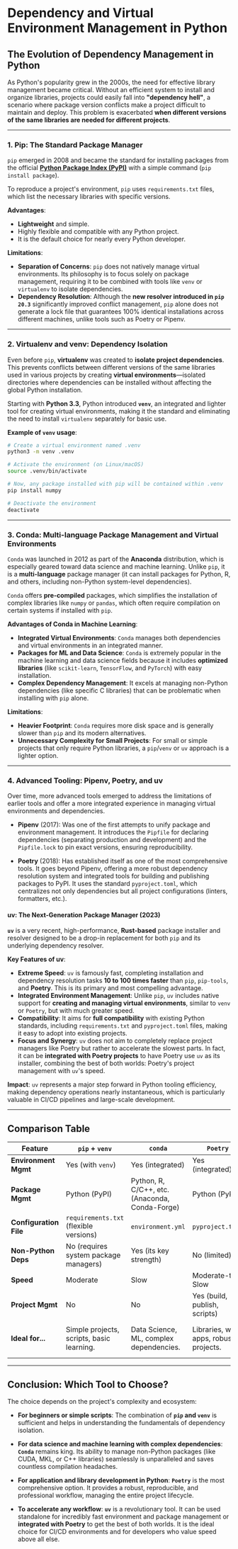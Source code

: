 # Dependency and Virtual Environment Management in Python

## The Evolution of Dependency Management in Python

As Python's popularity grew in the 2000s, the need for effective library management became critical. Without an efficient system to install and organize libraries, projects could easily fall into **"dependency hell"**, a scenario where package version conflicts make a project difficult to maintain and deploy. This problem is exacerbated **when different versions of the same libraries are needed for different projects**.

***

### 1. **Pip**: The Standard Package Manager

`pip` emerged in 2008 and became the standard for installing packages from the official [**Python Package Index (PyPI)**](https://pypi.org/) with a simple command (`pip install package`).

To reproduce a project's environment, `pip` uses `requirements.txt` files, which list the necessary libraries with specific versions.
  
**Advantages**:
- **Lightweight** and simple.
- Highly flexible and compatible with any Python project.
- It is the default choice for nearly every Python developer.

**Limitations**:
- **Separation of Concerns**: `pip` does not natively manage virtual environments. Its philosophy is to focus solely on package management, requiring it to be combined with tools like `venv` or `virtualenv` to isolate dependencies.
- **Dependency Resolution**: Although the **new resolver introduced in `pip 20.3`** significantly improved conflict management, `pip` alone does not generate a lock file that guarantees 100% identical installations across different machines, unlike tools such as Poetry or Pipenv.

***

### 2. Virtualenv and venv: Dependency Isolation

Even before `pip`, **virtualenv** was created to **isolate project dependencies**. This prevents conflicts between different versions of the same libraries used in various projects by creating **virtual environments**—isolated directories where dependencies can be installed without affecting the global Python installation.
 
Starting with **Python 3.3**, Python introduced **`venv`**, an integrated and lighter tool for creating virtual environments, making it the standard and eliminating the need to install `virtualenv` separately for basic use.

**Example of `venv` usage**:
```bash
# Create a virtual environment named .venv
python3 -m venv .venv

# Activate the environment (on Linux/macOS)
source .venv/bin/activate

# Now, any package installed with pip will be contained within .venv
pip install numpy

# Deactivate the environment
deactivate
```

***

### 3. Conda: Multi-language Package Management and Virtual Environments

`Conda` was launched in 2012 as part of the **Anaconda** distribution, which is especially geared toward data science and machine learning. Unlike `pip`, it is a **multi-language** package manager (it can install packages for Python, R, and others, including non-Python system-level dependencies).

`Conda` offers **pre-compiled** packages, which simplifies the installation of complex libraries like `numpy` or `pandas`, which often require compilation on certain systems if installed with `pip`.

**Advantages of Conda in Machine Learning**:
- **Integrated Virtual Environments**: `Conda` manages both dependencies and virtual environments in an integrated manner.
- **Packages for ML and Data Science**: `Conda` is extremely popular in the machine learning and data science fields because it includes **optimized libraries** (like `scikit-learn`, `TensorFlow`, and `PyTorch`) with easy installation.
- **Complex Dependency Management**: It excels at managing non-Python dependencies (like specific C libraries) that can be problematic when installing with `pip` alone.

**Limitations**:
- **Heavier Footprint**: `Conda` requires more disk space and is generally slower than `pip` and its modern alternatives.
- **Unnecessary Complexity for Small Projects**: For small or simple projects that only require Python libraries, a `pip`/`venv` or `uv` approach is a lighter option.

***

### 4. Advanced Tooling: Pipenv, Poetry, and uv

Over time, more advanced tools emerged to address the limitations of earlier tools and offer a more integrated experience in managing virtual environments and dependencies.

- **Pipenv** (2017): Was one of the first attempts to unify package and environment management. It introduces the `Pipfile` for declaring dependencies (separating production and development) and the `Pipfile.lock` to pin exact versions, ensuring reproducibility.
  
- **Poetry** (2018): Has established itself as one of the most comprehensive tools. It goes beyond Pipenv, offering a more robust dependency resolution system and integrated tools for building and publishing packages to PyPI. It uses the standard `pyproject.toml`, which centralizes not only dependencies but all project configurations (linters, formatters, etc.).

#### **uv: The Next-Generation Package Manager (2023)**

**`uv`** is a very recent, high-performance, **Rust-based** package installer and resolver designed to be a drop-in replacement for both `pip` and its underlying dependency resolver.

**Key Features of uv**:
- **Extreme Speed**: `uv` is famously fast, completing installation and dependency resolution tasks **10 to 100 times faster** than `pip`, `pip-tools`, and **Poetry**. This is its primary and most compelling advantage.
- **Integrated Environment Management**: Unlike `pip`, `uv` includes native support for **creating and managing virtual environments**, similar to `venv` or `Poetry`, but with much greater speed.
- **Compatibility**: It aims for **full compatibility** with existing Python standards, including `requirements.txt` and `pyproject.toml` files, making it easy to adopt into existing projects.
- **Focus and Synergy**: `uv` does not aim to completely replace project managers like Poetry but rather to accelerate the slowest parts. In fact, it can be **integrated with Poetry projects** to have Poetry use `uv` as its installer, combining the best of both worlds: Poetry's project management with `uv`'s speed.

**Impact**: `uv` represents a major step forward in Python tooling efficiency, making dependency operations nearly instantaneous, which is particularly valuable in CI/CD pipelines and large-scale development.


***

## Comparison Table

| Feature                 | `pip` + `venv`                               | `conda`                                     | `Poetry`                                       | `uv`                                                 |
| ----------------------- | -------------------------------------------- | ------------------------------------------- | ---------------------------------------------- | ---------------------------------------------------- |
| **Environment Mgmt**    | Yes (with `venv`)                            | Yes (integrated)                            | Yes (integrated)                               | Yes (integrated and ultra-fast)                      |
| **Package Mgmt**        | Python (PyPI)                                | Python, R, C/C++, etc. (Anaconda, Conda-Forge) | Python (PyPI)                                  | Python (PyPI)                                        |
| **Configuration File**  | `requirements.txt` (flexible versions)       | `environment.yml`                           | `pyproject.toml`                               | `pyproject.toml` or `requirements.in`                |
| **Non-Python Deps**     | No (requires system package managers)        | Yes (its key strength)                      | No (limited)                                   | No                                                   |
| **Speed**               | Moderate                                     | Slow                                        | Moderate-to-Slow                               | **Extremely fast**                                   |
| **Project Mgmt**        | No                                           | No                                          | Yes (build, publish, scripts)                  | No (focused on packages & environments)              |
| **Ideal for...**        | Simple projects, scripts, basic learning.    | Data Science, ML, complex dependencies.     | Libraries, web apps, robust projects.          | Accelerating any workflow, CI/CD, development.       |

***

## Conclusion: Which Tool to Choose?

The choice depends on the project's complexity and ecosystem:

- **For beginners or simple scripts**: The combination of **`pip` and `venv`** is sufficient and helps in understanding the fundamentals of dependency isolation.

- **For data science and machine learning with complex dependencies**: **`Conda`** remains king. Its ability to manage non-Python packages (like CUDA, MKL, or C++ libraries) seamlessly is unparalleled and saves countless compilation headaches.
  
- **For application and library development in Python**: **`Poetry`** is the most comprehensive option. It provides a robust, reproducible, and professional workflow, managing the entire project lifecycle.

- **To accelerate any workflow**: **`uv`** is a revolutionary tool. It can be used standalone for incredibly fast environment and package management or **integrated with Poetry** to get the best of both worlds. It is the ideal choice for CI/CD environments and for developers who value speed above all else.
